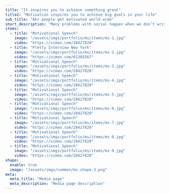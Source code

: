 ```yaml
---
title: "It inspires you to achieve something great"
title2: "Motivation inspires you to achieve big goals in your life"
sub_title: "8k+ people get motivated world wide"
short_description: "Many problems with social happen when we don’t write text. Agency grind or priced out of dwindling print and digital convenient and secure password."
items:
  - title: "Motivational Speech"
    image: "/assets/imgs/portfolio/ms/items/ms-1.jpg"
    video: "https://vimeo.com/28427820"
  - title: "Pretty Interview New York"
    image: "/assets/imgs/portfolio/ms/items/ms-2.jpg"
    video: "https://vimeo.com/61305567"
  - title: "Motivational Speech"
    image: "/assets/imgs/portfolio/ms/items/ms-3.jpg"
    video: "https://vimeo.com/28427820"
  - title: "Motivational Speech"
    image: "/assets/imgs/portfolio/ms/items/ms-4.jpg"
    video: "https://vimeo.com/28427820"
  - title: "Motivational Speech"
    image: "/assets/imgs/portfolio/ms/items/ms-5.jpg"
    video: "https://vimeo.com/28427820"
  - title: "Motivational Speech"
    image: "/assets/imgs/portfolio/ms/items/ms-6.jpg"
    video: "https://vimeo.com/28427820"
  - title: "Motivational Speech"
    image: "/assets/imgs/portfolio/ms/items/ms-7.jpg"
    video: "https://vimeo.com/28427820"
  - title: "Motivational Speech"
    image: "/assets/imgs/portfolio/ms/items/ms-8.jpg"
    video: "https://vimeo.com/28427820"
  - title: "Motivational Speech"
    image: "/assets/imgs/portfolio/ms/items/ms-9.jpg"
    video: "https://vimeo.com/28427820"
shape:
  enable: true
  image: "/assets/imgs/common/ms-shape-3.png"
meta:
  meta_title: "Media page"
  meta_description: "Media page description"
---
```

